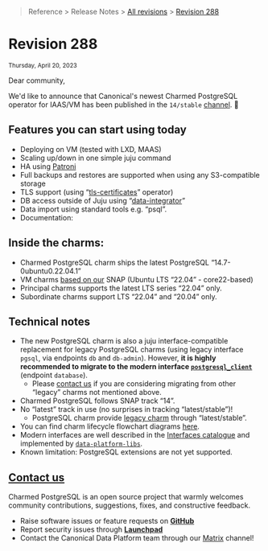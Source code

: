 >Reference > Release Notes > [All revisions](/t/11875) > [Revision 288](/t/11876)
# Revision 288
<sub>Thursday, April 20, 2023</sub>

Dear community,

We'd like to announce that Canonical's newest Charmed PostgreSQL operator for IAAS/VM has been published in the `14/stable` [channel](https://charmhub.io/postgresql?channel=14/stable). :tada: 

## Features you can start using today
* Deploying on VM (tested with LXD, MAAS)
* Scaling up/down in one simple juju command
* HA using [Patroni](https://github.com/zalando/patroni)
* Full backups and restores are supported when using any S3-compatible storage
* TLS support (using “[tls-certificates](https://charmhub.io/tls-certificates-operator)” operator)
* DB access outside of Juju using “[data-integrator](https://charmhub.io/data-integrator)”
* Data import using standard tools e.g. “psql”.
* Documentation:

<!--
|Charm|Version|Charm channel|Documentation|License|
| --- | --- | --- | --- | --- |
|[PostgreSQL](https://github.com/canonical/postgresql-operator)|14.7|[14/stable](https://charmhub.io/postgresql?channel=14/stable) (r288)|[Tutorial](https://charmhub.io/postgresql/docs/t-overview?channel=14/edge), [Readme](https://github.com/canonical/postgresql-operator/blob/main/README.md), [Contributing](https://github.com/canonical/postgresql-operator/blob/main/CONTRIBUTING.md)|[Apache 2.0](https://github.com/canonical/postgresql-operator/blob/main/LICENSE)|
-->
## Inside the charms:

* Charmed PostgreSQL charm ships the latest PostgreSQL “14.7-0ubuntu0.22.04.1”
* VM charms [based on our](https://snapcraft.io/publisher/dataplatformbot) SNAP (Ubuntu LTS “22.04” - core22-based)
* Principal charms supports the latest LTS series “22.04” only.
* Subordinate charms support LTS “22.04” and “20.04” only.

## Technical notes

  * The new PostgreSQL charm is also a juju interface-compatible replacement for legacy PostgreSQL charms (using legacy interface `pgsql`, via endpoints `db` and `db-admin`).
However, **it is highly recommended to migrate to the modern interface [`postgresql_client`](https://github.com/canonical/charm-relation-interfaces)** (endpoint `database`).
    * Please [contact us](#heading--contact) if you are considering migrating from other “legacy” charms not mentioned above. 
* Charmed PostgreSQL follows SNAP track “14”.
* No “latest” track in use (no surprises in tracking “latest/stable”)!
  * PostgreSQL charm provide [legacy charm](/t/10690) through “latest/stable”.
* You can find charm lifecycle flowchart diagrams [here](https://github.com/canonical/postgresql-k8s-operator/tree/main/docs/reference).
* Modern interfaces are well described in the [Interfaces catalogue](https://github.com/canonical/charm-relation-interfaces) and implemented by [`data-platform-libs`](https://github.com/canonical/data-platform-libs/).
* Known limitation: PostgreSQL extensions are not yet supported.

<a href="#heading--contact"><h2 id="heading--contact"> Contact us </h2></a>
Charmed PostgreSQL is an open source project that warmly welcomes community contributions, suggestions, fixes, and constructive feedback.

* Raise software issues or feature requests on [**GitHub**](https://github.com/canonical/postgresql-operator/issues/new/choose)
* Report security issues through [**Launchpad**](https://wiki.ubuntu.com/DebuggingSecurity#How%20to%20File)
* Contact the Canonical Data Platform team through our [Matrix](https://matrix.to/#/#charmhub-data-platform:ubuntu.com) channel!

<!--The document was originally posted [here](https://discourse.charmhub.io/t/juju-operators-for-postgresql-and-mysql-are-now-stable/10223).-->
